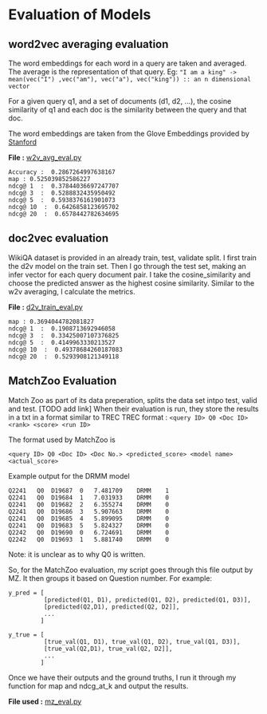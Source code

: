# Evaluation of Models

## word2vec averaging evaluation
The word embeddings for each word in a query are taken and averaged.
The average is the representation of that query.
Eg: `"I am a king" -> mean(vec("I") ,vec("am"), vec("a"), vec("king")) :: an n dimensional vector`

For a given query q1, and a set of documents (d1, d2, ...),
the cosine similarity of q1 and each doc is the similarity between the query and that doc.

The word embeddings are taken from the Glove Embeddings provided by [Stanford](TODO)

**File :** [w2v_avg_eval.py](w2v_avg_eval.py)

```
Accuracy :  0.2867264997638167
map : 0.525039852586227
ndcg@ 1  :  0.37844036697247707
ndcg@ 3  :  0.5288832435950492
ndcg@ 5  :  0.5938376161901073
ndcg@ 10  :  0.6426858123695702
ndcg@ 20  :  0.6578442782634695
```

## doc2vec evaluation
WikiQA dataset is provided in an already train, test, validate split.
I first train the d2v model on the train set.
Then I go through the test set, making an infer vector for each query document pair. I take the cosine_similarity
and choose the predicted answer as the highest cosine similarity.
Similar to the w2v averaging, I calculate the metrics.

**File :** [d2v_train_eval.py](TODO)

```
map : 0.3694044782081827
ndcg@ 1  :  0.1908713692946058
ndcg@ 3  :  0.33425007107376825
ndcg@ 5  :  0.4149963330213527
ndcg@ 10  :  0.49378684260187083
ndcg@ 20  :  0.5293908121349118
```

## MatchZoo Evaluation
Match Zoo as part of its data preperation, splits the data set intpo test, valid and test. [TODO add link]
When their evaluation is run, they store the results in a txt in a format similar to TREC
TREC format : `<query ID> Q0 <Doc ID> <rank> <score> <run ID>`

The format used by MatchZoo is
```
<query ID> Q0 <Doc ID> <Doc No.> <predicted_score> <model name> <actual_score>
```

Example output for the DRMM model
```
Q2241	Q0	D19687	0	7.481709	DRMM	1
Q2241	Q0	D19684	1	7.031933	DRMM	0
Q2241	Q0	D19682	2	6.355274	DRMM	0
Q2241	Q0	D19686	3	5.907663	DRMM	0
Q2241	Q0	D19685	4	5.899095	DRMM	0
Q2241	Q0	D19683	5	5.824327	DRMM	0
Q2242	Q0	D19690	0	6.724691	DRMM	0
Q2242	Q0	D19693	1	5.881740	DRMM	0
```

Note: it is unclear as to why Q0 is written.

So, for the MatchZoo evaluation, my script goes through this file output by MZ.
It then groups it based on Question number.
For example:
```
y_pred = [
		  [predicted(Q1, D1), predicted(Q1, D2), predicted(Q1, D3)], 
		  [predicted(Q2,D1), predicted(Q2, D2]], 
		  ... 
		 ]

y_true = [
		  [true_val(Q1, D1), true_val(Q1, D2), true_val(Q1, D3)], 
		  [true_val(Q2,D1), true_val(Q2, D2]],
		  ... 
		 ]
```

Once we have their outputs and the ground truths, I run it through my function for map and ndcg_at_k
and output the results.

**File used :** [mz_eval.py]()
